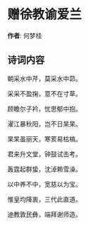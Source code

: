 # 赠徐教谕爱兰

**作者**: 何梦桂

## 诗词内容

朝采水中芹，莫采水中茆。

采采不盈掬，意不在寸草。

顾瞻尔子衿，忧思郁中抱。

濯江暴秋阳，岂不日杲杲。

杲杲虽丽天，寒荄易枯槁。

君来升文堂，钟鼓试击考。

轰霆起群蛰，沈淖赖雪澡。

以中养不中，宽慈以为宝。

惟皇均降衷，三代此直道。

迪教敦民彝，端拜谢师造。

